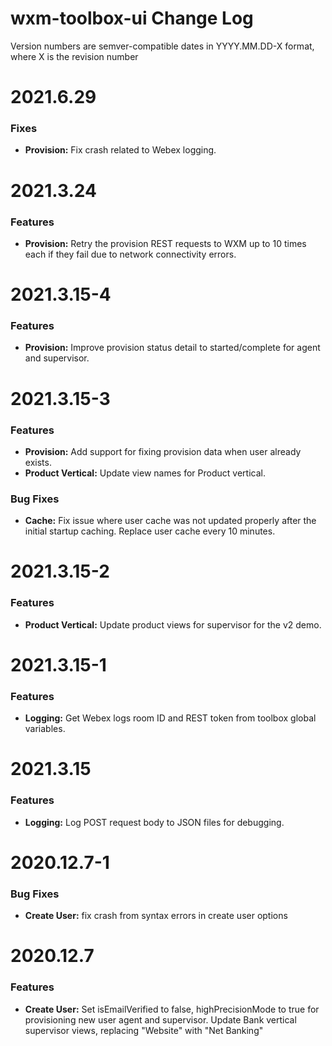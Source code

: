 # wxm-toolbox-ui Change Log

Version numbers are semver-compatible dates in YYYY.MM.DD-X format,
where X is the revision number


# 2021.6.29

### Fixes
* **Provision:** Fix crash related to Webex logging.


# 2021.3.24

### Features
* **Provision:** Retry the provision REST requests to WXM up to 10 times each if
they fail due to network connectivity errors.


# 2021.3.15-4

### Features
* **Provision:** Improve provision status detail to started/complete for agent
and supervisor.


# 2021.3.15-3

### Features
* **Provision:** Add support for fixing provision data when user already exists.
* **Product Vertical:** Update view names for Product vertical.

### Bug Fixes
* **Cache:** Fix issue where user cache was not updated properly after the
initial startup caching. Replace user cache every 10 minutes.


# 2021.3.15-2

### Features
* **Product Vertical:** Update product views for supervisor for the v2 demo.


# 2021.3.15-1

### Features
* **Logging:** Get Webex logs room ID and REST token from toolbox global
variables.


# 2021.3.15

### Features
* **Logging:** Log POST request body to JSON files for debugging.


# 2020.12.7-1

### Bug Fixes
* **Create User:** fix crash from syntax errors in create user options


# 2020.12.7

### Features
* **Create User:** Set isEmailVerified to false, highPrecisionMode to true 
for provisioning new user agent and supervisor. Update Bank vertical supervisor
views, replacing "Website" with "Net Banking"
